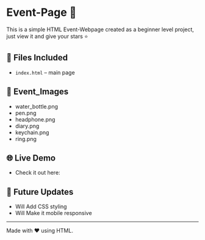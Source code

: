 # Event-Page 🚀

This is a simple HTML Event-Webpage created as a beginner level project, just view it and give your stars ⭐

## 📁 Files Included
- `index.html` – main page
## 📁 Event_Images
- water_bottle.png
- pen.png
- headphone.png
- diary.png
- keychain.png
- ring.png

## 🌐 Live Demo
- Check it out here: 

## 🔧 Future Updates
- Will Add CSS styling
- Will Make it mobile responsive

-----------------------

Made with ❤️ using HTML.
